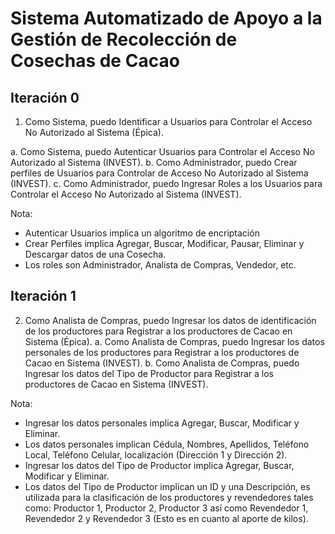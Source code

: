 # Sistema Automatizado de Apoyo a la Gestión de Recolección de Cosechas de Cacao

## Iteración 0
1. Como Sistema, puedo Identificar a Usuarios para Controlar el
Acceso No Autorizado al Sistema (Épica).

a. Como Sistema, puedo Autenticar Usuarios para Controlar el Acceso No Autorizado al Sistema (INVEST).
b. Como Administrador, puedo Crear perfiles de Usuarios para Controlar de Acceso No Autorizado al Sistema (INVEST).
c. Como Administrador, puedo Ingresar Roles a los Usuarios para Controlar el Acceso No Autorizado al Sistema (INVEST).

Nota: 
- Autenticar Usuarios implica un algoritmo de encriptación
- Crear Perfiles implica Agregar, Buscar, Modificar, Pausar, Eliminar y Descargar datos de una
Cosecha.
- Los roles son Administrador, Analista de Compras, Vendedor, etc.
## Iteración 1
2. Como Analista de Compras, puedo Ingresar los datos de identificación de los productores para Registrar a los productores de Cacao en
Sistema (Épica).
a. Como Analista de Compras, puedo Ingresar los datos personales de los productores para Registrar a los productores de Cacao en Sistema (INVEST).
b. Como Analista de Compras, puedo Ingresar los datos del Tipo de Productor para Registrar a los productores de Cacao en Sistema (INVEST).

Nota: 
- Ingresar los datos personales implica Agregar, Buscar, Modificar y Eliminar.
- Los datos personales implican Cédula, Nombres, Apellidos, Teléfono Local, Teléfono Celular, localización (Dirección 1 y Dirección 2).
- Ingresar los datos del Tipo de Productor implica Agregar, Buscar, Modificar y Eliminar.
- Los datos del Tipo de Productor implican un ID y una Descripción, es utilizada para la clasificación de los productores y revendedores tales como: Productor 1, Productor 2, Productor 3 así como Revendedor 1, Revendedor 2 y Revendedor 3 (Esto es en cuanto al aporte de kilos).